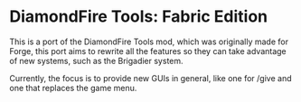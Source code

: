 # DiamondFire Tools: Fabric Edition
This is a port of the DiamondFire Tools mod, which was originally made for Forge, this port aims to rewrite all the features so they can take advantage of new systems, such as the Brigadier system.<br>

Currently, the focus is to provide new GUIs in general, like one for /give and one that replaces the game menu.